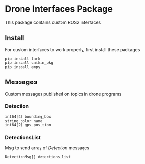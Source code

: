 # Drone Interfaces Package
This package contains custom ROS2 interfaces

## Install
For custom interfaces to work properly, first install these packages

```shell
pip install lark
pip install catkin_pkg
pip install empy
```

## Messages
Custom messages published on topics in drone programs
### Detection
    int64[4] bounding_box
    string color_name
    int64[2] gps_position
### DetectionsList
Msg to send array of *Detection* messages

    DetectionMsg[] detections_list

